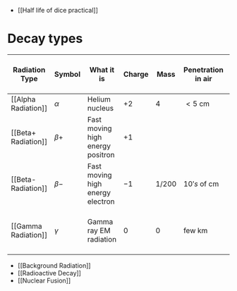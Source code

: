 - [[Half life of dice practical]]
# Decay types
| Radiation Type | Symbol | What it is | Charge | Mass | Penetration in air | Stopped by | Deflected in magnetic field | Ionising Power |
| ---- | ---- | ---- | ---- | ---- | ---- | ---- | ---- | ---- |
| [[Alpha Radiation]] | $\alpha$ | Helium nucleus | $+2$ | $4$ | $<5$ cm | paper | yes | high |
| [[Beta+ Radiation]] | $\beta+$ | Fast moving high energy positron | $+1$ |  |  |  |  |  |
| [[Beta- Radiation]] | $\beta-$ | Fast moving high energy electron | $-1$ | $1/200$ | $10's$ of cm | 1cm of aluminium | yes | medium |
| [[Gamma Radiation]] | $\gamma$ | Gamma ray EM radiation | $0$ | $0$ | few km | few m of concrete or 10's of cm of lead | no | low |
- [[Background Radiation]]
- [[Radioactive Decay]]
- [[Nuclear Fusion]]